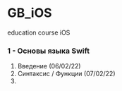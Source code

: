 # GB_iOS
education course iOS
### 1 - Основы языка Swift
1. Введение (06/02/22)
2. Синтаксис / Функции (07/02/22)
3. 

